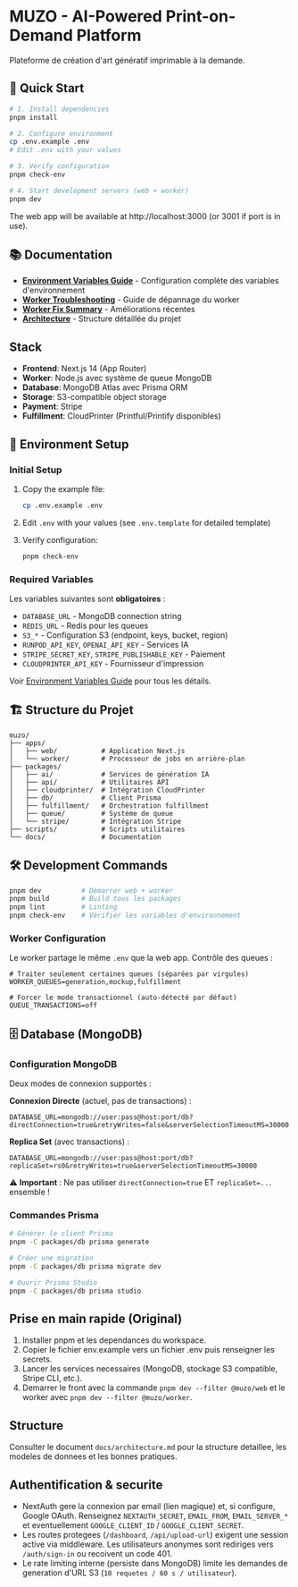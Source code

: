 # MUZO - AI-Powered Print-on-Demand Platform

Plateforme de création d'art génératif imprimable à la demande.

## 🚀 Quick Start

```bash
# 1. Install dependencies
pnpm install

# 2. Configure environment
cp .env.example .env
# Edit .env with your values

# 3. Verify configuration
pnpm check-env

# 4. Start development servers (web + worker)
pnpm dev
```

The web app will be available at http://localhost:3000 (or 3001 if port is in use).

## 📚 Documentation

- **[Environment Variables Guide](docs/ENVIRONMENT_VARIABLES.md)** - Configuration complète des variables d'environnement
- **[Worker Troubleshooting](docs/WORKER_TROUBLESHOOTING.md)** - Guide de dépannage du worker
- **[Worker Fix Summary](docs/WORKER_FIX_SUMMARY.md)** - Améliorations récentes
- **[Architecture](docs/architecture.md)** - Structure détaillée du projet

## Stack

- **Frontend**: Next.js 14 (App Router)
- **Worker**: Node.js avec système de queue MongoDB
- **Database**: MongoDB Atlas avec Prisma ORM
- **Storage**: S3-compatible object storage
- **Payment**: Stripe
- **Fulfillment**: CloudPrinter (Printful/Printify disponibles)

## 🔧 Environment Setup

### Initial Setup

1. Copy the example file:
   ```bash
   cp .env.example .env
   ```

2. Edit `.env` with your values (see `.env.template` for detailed template)

3. Verify configuration:
   ```bash
   pnpm check-env
   ```

### Required Variables

Les variables suivantes sont **obligatoires** :

- `DATABASE_URL` - MongoDB connection string
- `REDIS_URL` - Redis pour les queues
- `S3_*` - Configuration S3 (endpoint, keys, bucket, region)
- `RUNPOD_API_KEY`, `OPENAI_API_KEY` - Services IA
- `STRIPE_SECRET_KEY`, `STRIPE_PUBLISHABLE_KEY` - Paiement
- `CLOUDPRINTER_API_KEY` - Fournisseur d'impression

Voir [Environment Variables Guide](docs/ENVIRONMENT_VARIABLES.md) pour tous les détails.

## 🏗️ Structure du Projet

```
muzo/
├── apps/
│   ├── web/           # Application Next.js
│   └── worker/        # Processeur de jobs en arrière-plan
├── packages/
│   ├── ai/            # Services de génération IA
│   ├── api/           # Utilitaires API
│   ├── cloudprinter/  # Intégration CloudPrinter
│   ├── db/            # Client Prisma
│   ├── fulfillment/   # Orchestration fulfillment
│   ├── queue/         # Système de queue
│   └── stripe/        # Intégration Stripe
├── scripts/           # Scripts utilitaires
└── docs/              # Documentation
```

## 🛠️ Development Commands

```bash
pnpm dev          # Démarrer web + worker
pnpm build        # Build tous les packages
pnpm lint         # Linting
pnpm check-env    # Vérifier les variables d'environnement
```

### Worker Configuration

Le worker partage le même `.env` que la web app. Contrôle des queues :

```env
# Traiter seulement certaines queues (séparées par virgules)
WORKER_QUEUES=generation,mockup,fulfillment

# Forcer le mode transactionnel (auto-détecté par défaut)
QUEUE_TRANSACTIONS=off
```

## 🗄️ Database (MongoDB)

### Configuration MongoDB

Deux modes de connexion supportés :

**Connexion Directe** (actuel, pas de transactions) :
```env
DATABASE_URL=mongodb://user:pass@host:port/db?directConnection=true&retryWrites=false&serverSelectionTimeoutMS=30000
```

**Replica Set** (avec transactions) :
```env
DATABASE_URL=mongodb://user:pass@host:port/db?replicaSet=rs0&retryWrites=true&serverSelectionTimeoutMS=30000
```

⚠️ **Important** : Ne pas utiliser `directConnection=true` ET `replicaSet=...` ensemble !

### Commandes Prisma

```bash
# Générer le client Prisma
pnpm -C packages/db prisma generate

# Créer une migration
pnpm -C packages/db prisma migrate dev

# Ouvrir Prisma Studio
pnpm -C packages/db prisma studio
```

## Prise en main rapide (Original)

1. Installer pnpm et les dependances du workspace.
2. Copier le fichier env.example vers un fichier .env puis renseigner les secrets.
3. Lancer les services necessaires (MongoDB, stockage S3 compatible, Stripe CLI, etc.).
4. Demarrer le front avec la commande `pnpm dev --filter @muzo/web` et le worker avec `pnpm dev --filter @muzo/worker`.

## Structure

Consulter le document `docs/architecture.md` pour la structure detaillee, les modeles de donnees et les bonnes pratiques.

## Authentification & securite

- NextAuth gere la connexion par email (lien magique) et, si configure, Google OAuth. Renseignez `NEXTAUTH_SECRET`, `EMAIL_FROM`, `EMAIL_SERVER_*` et eventuellement `GOOGLE_CLIENT_ID` / `GOOGLE_CLIENT_SECRET`.
- Les routes protegees (`/dashboard`, `/api/upload-url`) exigent une session active via middleware. Les utilisateurs anonymes sont rediriges vers `/auth/sign-in` ou recoivent un code 401.
- Le rate limiting interne (persiste dans MongoDB) limite les demandes de generation d'URL S3 (`10 requetes / 60 s / utilisateur`).
